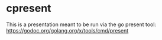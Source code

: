 # cpresent

This is a presentation meant to be run via the go present tool: https://godoc.org/golang.org/x/tools/cmd/present
